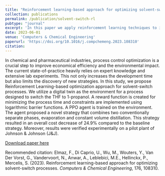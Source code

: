 ```yaml
---
title: "Reinforcement learning-based approach for optimizing solvent-switch processes"
collection: publications
permalink: /publication/solvent-switch-rl
pubtype: "journal"
excerpt: 'In this paper we apply reinforcement learning techniques to improve the efficiency of solvent switch process.'
date: 2023-06-01
venue: 'Computers & Chemical Engineering'
paperurl: 'https://doi.org/10.1016/j.compchemeng.2023.108310'
citation: 
---
```

In chemical and pharmaceutical industries, process control optimization is a crucial step to improve economical efficiency and the environmental impact. The current state-of-practice heavily relies on expert knowledge and extensive lab experiments. This not only increases the development time but also limits the discovery of new strategies. In this study, we propose Reinforcement Learning-based optimization approach for solvent-switch processes. We utilize a digital twin as the environment for a process designed to switch the THF to 1-propanol. A reward function is created for minimizing the process time and constraints are implemented using logarithmic barrier functions. A PPO agent is trained on the environment. The agent proposed a novel strategy that combines two conventionally separate phases, evaporation and constant volume distillation. This strategy resulted in an overall cost decrease of 24.9% compared to the baseline strategy. Moreover, results were verified experimentally on a pilot plant of Johnson & Johnson (J&J).


[Download paper here](https://doi.org/10.1016/j.compchemeng.2023.108310)

Recommended citation: Elmaz, F., Di Caprio, U., Wu, M., Wouters, Y., Van Der Vorst, G., Vandervoort, N., Anwar, A., Leblebici, M.E., Hellinckx, P., Mercelis, S. (2023). Reinforcement learning-based approach for optimizing solvent-switch processes. <i>Computers & Chemical Engineering</i>, 176, 108310. 